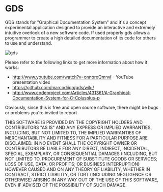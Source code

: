 GDS
===

GDS stands for "Graphical Documentation System" and it's a concept experimental application designed to provide an interactive and extremely intuitive overlook of a new software code. If used properly gds allows a programmer to create a high detailed documentation of its code for others to use and understand.

![gds](https://github.com/marcodiiga/gds/raw/master/wikimgs/6.png)

Please refer to the following links to get more information about how it works:

* http://www.youtube.com/watch?v=onnbroQmnvI - YouTube presentation video
* https://github.com/marcodiiga/gds/wiki/
* http://www.codeproject.com/Articles/431361/A-Graphical-Documentation-System-for-C-Cplusplus-p

Obviously, since this is free and open source software, there might be bugs or problems you're invited to report

THIS SOFTWARE IS PROVIDED BY THE COPYRIGHT HOLDERS AND CONTRIBUTORS "AS IS" AND ANY EXPRESS OR IMPLIED WARRANTIES, INCLUDING, BUT NOT LIMITED TO, THE IMPLIED WARRANTIES OF MERCHANTABILITY AND FITNESS FOR A PARTICULAR PURPOSE ARE DISCLAIMED. IN NO EVENT SHALL THE COPYRIGHT OWNER OR CONTRIBUTORS BE LIABLE FOR ANY DIRECT, INDIRECT, INCIDENTAL, SPECIAL, EXEMPLARY, OR CONSEQUENTIAL DAMAGES (INCLUDING, BUT NOT LIMITED TO, PROCUREMENT OF SUBSTITUTE GOODS OR SERVICES; LOSS OF USE, DATA, OR PROFITS; OR BUSINESS INTERRUPTION) HOWEVER CAUSED AND ON ANY THEORY OF LIABILITY, WHETHER IN CONTRACT, STRICT LIABILITY, OR TORT (INCLUDING NEGLIGENCE OR OTHERWISE) ARISING IN ANY WAY OUT OF THE USE OF THIS SOFTWARE, EVEN IF ADVISED OF THE POSSIBILITY OF SUCH DAMAGE.